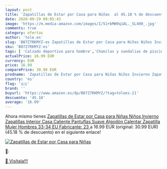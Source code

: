 ```yaml
---
layout: post
title: 'Zapatillas de Estar por Casa para Niñas  al 45.18 % de descuento'
date: 2020-09-29 09:05:43
image: 'https://m.media-amazon.com/images/I/51+bMW9q1AL._SL400_.jpg'
comments: true
category: ofertas
author: 'tole.es'
slug: 'B07Z7RKMYZ-es Zapatillas de Estar por Casa para Niñas Niños Invierno...'
sku: 'B07Z7RKMYZ-es'
tags: [ 'Calzado deportivo para hombre','Chanclas y sandalias de piscina para hombre','Sandalias de vestir para hombre','Zapatillas y calzado deportivo para hombre','Zapatos','Zapatos para hombre','Zapatos y complementos','zapatilla', ]
actualPrice: 16.99 EUR
currency: EUR
price: 16.99
comparePrice: 30.99 EUR
prodname: 'Zapatillas de Estar por Casa para Niñas Niños Invierno Zapatillas Interior Casa Caliente Pantuflas Suave Algodón Calentar Zapatilla Mujer Hombres 33-34 EU  Fabricante: 23 '
country: 'es'
flag: '🇪🇸'
brand: ''
buyurl: 'https://www.amazon.es/dp/B07Z7RKMYZ/?tag=tolees-21'
descuento: '45.18'
average: '16.99'
---
```


Ahora mismo tienes [Zapatillas de Estar por Casa para Niñas Niños Invierno Zapatillas Interior Casa Caliente Pantuflas Suave Algodón Calentar Zapatilla Mujer Hombres 33-34 EU  Fabricante: 23 ](https://www.amazon.es/dp/B07Z7RKMYZ/?tag=tolees-21) a 16.99 EUR (original: 30.99 EUR) (45.18 %  de descuento) en el siguiente enlace!

[![Zapatillas de Estar por Casa para Niñas ](https://m.media-amazon.com/images/I/51+bMW9q1AL._SL400_.jpg)](https://www.amazon.es/dp/B07Z7RKMYZ/?tag=tolees-21)

🔎:


[🛒 Visítala!!!](https://www.amazon.es/dp/B07Z7RKMYZ/?tag=tolees-21)

